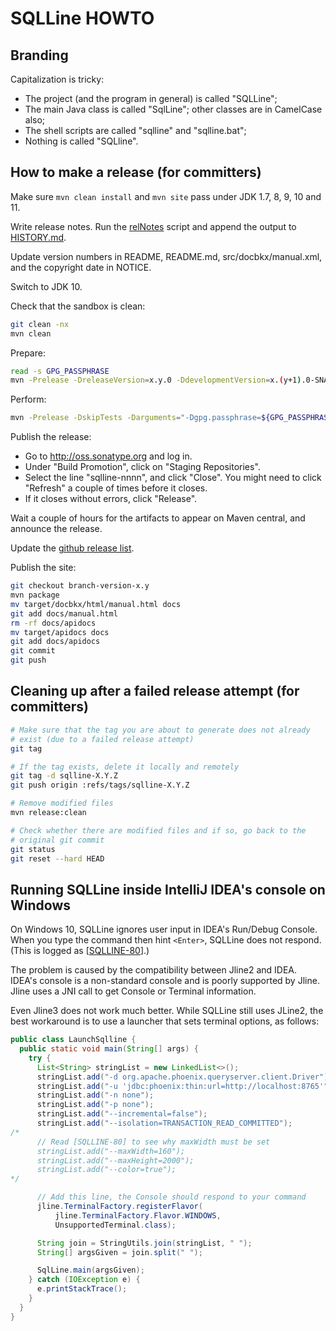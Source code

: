 # SQLLine HOWTO

## Branding

Capitalization is tricky:
* The project (and the program in general) is called "SQLLine";
* The main Java class is called "SqlLine"; other classes are in CamelCase also;
* The shell scripts are called "sqlline" and "sqlline.bat";
* Nothing is called "SQLline".

## How to make a release (for committers)

Make sure `mvn clean install` and `mvn site` pass under JDK 1.7, 8, 9,
10 and 11.

Write release notes. Run the
[relNotes](https://github.com/julianhyde/share/blob/master/tools/relNotes)
script and append the output to [HISTORY.md](HISTORY.md).

Update version numbers in README, README.md, src/docbkx/manual.xml,
and the copyright date in NOTICE.

Switch to JDK 10.

Check that the sandbox is clean:

```bash
git clean -nx
mvn clean
```

Prepare:

```bash
read -s GPG_PASSPHRASE
mvn -Prelease -DreleaseVersion=x.y.0 -DdevelopmentVersion=x.(y+1).0-SNAPSHOT -Darguments="-Dgpg.passphrase=${GPG_PASSPHRASE}" release:prepare
```

Perform:

```bash
mvn -Prelease -DskipTests -Darguments="-Dgpg.passphrase=${GPG_PASSPHRASE}" release:perform
```

Publish the release:
* Go to http://oss.sonatype.org and log in.
* Under "Build Promotion", click on "Staging Repositories".
* Select the line "sqlline-nnnn", and click "Close". You might need to
  click "Refresh" a couple of times before it closes.
* If it closes without errors, click "Release".

Wait a couple of hours for the artifacts to appear on Maven central,
and announce the release.

Update the [github release list](https://github.com/julianhyde/sqlline/releases).

Publish the site:
```bash
git checkout branch-version-x.y
mvn package
mv target/docbkx/html/manual.html docs
git add docs/manual.html
rm -rf docs/apidocs
mv target/apidocs docs
git add docs/apidocs
git commit
git push
```

## Cleaning up after a failed release attempt (for committers)

```bash
# Make sure that the tag you are about to generate does not already
# exist (due to a failed release attempt)
git tag

# If the tag exists, delete it locally and remotely
git tag -d sqlline-X.Y.Z
git push origin :refs/tags/sqlline-X.Y.Z

# Remove modified files
mvn release:clean

# Check whether there are modified files and if so, go back to the
# original git commit
git status
git reset --hard HEAD
```

## Running SQLLine inside IntelliJ IDEA's console on Windows

On Windows 10, SQLLine ignores user input in IDEA's Run/Debug Console.
When you type the command then hint `<Enter>`, SQLLine does not
respond. (This is logged as
[<a href="https://github.com/julianhyde/sqlline/issues/80">SQLLINE-80</a>].)

The problem is caused by the compatibility between Jline2 and IDEA.
IDEA's console is a non-standard console and is poorly supported by
Jline. Jline uses a JNI call to get Console or Terminal information.

Even Jline3 does not work much better. While SQLLine still uses
JLine2, the best workaround is to use a launcher that sets terminal
options, as follows:

```java
public class LaunchSqlline {
  public static void main(String[] args) {
    try {
      List<String> stringList = new LinkedList<>();
      stringList.add("-d org.apache.phoenix.queryserver.client.Driver");
      stringList.add("-u 'jdbc:phoenix:thin:url=http://localhost:8765'");
      stringList.add("-n none");
      stringList.add("-p none");
      stringList.add("--incremental=false");
      stringList.add("--isolation=TRANSACTION_READ_COMMITTED");
/*
      // Read [SQLLINE-80] to see why maxWidth must be set
      stringList.add("--maxWidth=160");
      stringList.add("--maxHeight=2000");
      stringList.add("--color=true");
*/

      // Add this line, the Console should respond to your command
      jline.TerminalFactory.registerFlavor(
          jline.TerminalFactory.Flavor.WINDOWS,
          UnsupportedTerminal.class);

      String join = StringUtils.join(stringList, " ");
      String[] argsGiven = join.split(" ");

      SqlLine.main(argsGiven);
    } catch (IOException e) {
      e.printStackTrace();
    }
  }
}
```
